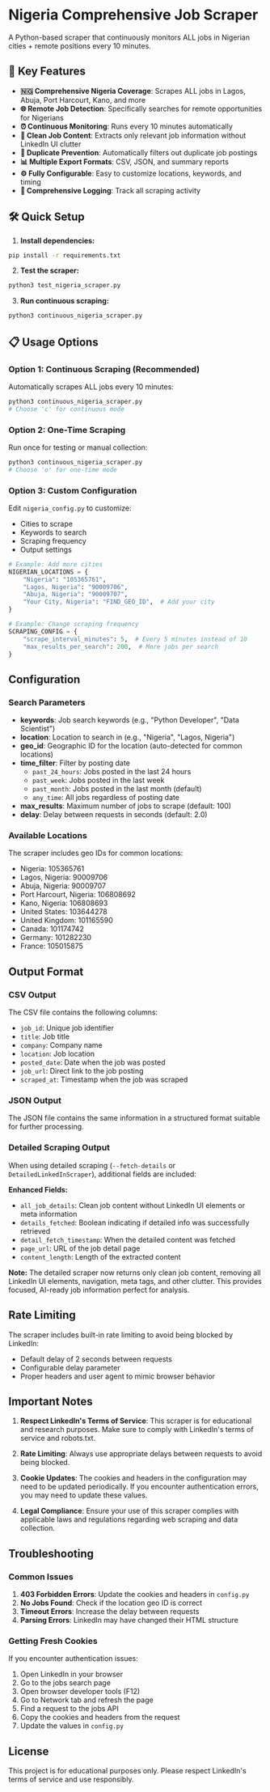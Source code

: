 # Nigeria Comprehensive Job Scraper

A Python-based scraper that continuously monitors ALL jobs in Nigerian cities + remote positions every 10 minutes.

## 🚀 Key Features

- **🇳🇬 Comprehensive Nigeria Coverage**: Scrapes ALL jobs in Lagos, Abuja, Port Harcourt, Kano, and more
- **🌐 Remote Job Detection**: Specifically searches for remote opportunities for Nigerians
- **⏰ Continuous Monitoring**: Runs every 10 minutes automatically
- **🧹 Clean Job Content**: Extracts only relevant job information without LinkedIn UI clutter
- **🔄 Duplicate Prevention**: Automatically filters out duplicate job postings
- **📊 Multiple Export Formats**: CSV, JSON, and summary reports
- **⚙️ Fully Configurable**: Easy to customize locations, keywords, and timing
- **📝 Comprehensive Logging**: Track all scraping activity

## 🛠️ Quick Setup

1. **Install dependencies:**
```bash
pip install -r requirements.txt
```

2. **Test the scraper:**
```bash
python3 test_nigeria_scraper.py
```

3. **Run continuous scraping:**
```bash
python3 continuous_nigeria_scraper.py
```

## 📋 Usage Options

### Option 1: Continuous Scraping (Recommended)
Automatically scrapes ALL jobs every 10 minutes:

```bash
python3 continuous_nigeria_scraper.py
# Choose 'c' for continuous mode
```

### Option 2: One-Time Scraping
Run once for testing or manual collection:

```bash
python3 continuous_nigeria_scraper.py
# Choose 'o' for one-time mode
```

### Option 3: Custom Configuration
Edit `nigeria_config.py` to customize:
- Cities to scrape
- Keywords to search
- Scraping frequency
- Output settings

```python
# Example: Add more cities
NIGERIAN_LOCATIONS = {
    "Nigeria": "105365761",
    "Lagos, Nigeria": "90009706",
    "Abuja, Nigeria": "90009707",
    "Your City, Nigeria": "FIND_GEO_ID",  # Add your city
}

# Example: Change scraping frequency
SCRAPING_CONFIG = {
    "scrape_interval_minutes": 5,  # Every 5 minutes instead of 10
    "max_results_per_search": 200,  # More jobs per search
}
```

## Configuration

### Search Parameters

- **keywords**: Job search keywords (e.g., "Python Developer", "Data Scientist")
- **location**: Location to search in (e.g., "Nigeria", "Lagos, Nigeria")
- **geo_id**: Geographic ID for the location (auto-detected for common locations)
- **time_filter**: Filter by posting date
  - `past_24_hours`: Jobs posted in the last 24 hours
  - `past_week`: Jobs posted in the last week
  - `past_month`: Jobs posted in the last month (default)
  - `any_time`: All jobs regardless of posting date
- **max_results**: Maximum number of jobs to scrape (default: 100)
- **delay**: Delay between requests in seconds (default: 2.0)

### Available Locations

The scraper includes geo IDs for common locations:

- Nigeria: 105365761
- Lagos, Nigeria: 90009706
- Abuja, Nigeria: 90009707
- Port Harcourt, Nigeria: 106808692
- Kano, Nigeria: 106808693
- United States: 103644278
- United Kingdom: 101165590
- Canada: 101174742
- Germany: 101282230
- France: 105015875

## Output Format

### CSV Output
The CSV file contains the following columns:
- `job_id`: Unique job identifier
- `title`: Job title
- `company`: Company name
- `location`: Job location
- `posted_date`: Date when the job was posted
- `job_url`: Direct link to the job posting
- `scraped_at`: Timestamp when the job was scraped

### JSON Output
The JSON file contains the same information in a structured format suitable for further processing.

### Detailed Scraping Output
When using detailed scraping (`--fetch-details` or `DetailedLinkedInScraper`), additional fields are included:

**Enhanced Fields:**
- `all_job_details`: Clean job content without LinkedIn UI elements or meta information
- `details_fetched`: Boolean indicating if detailed info was successfully retrieved
- `detail_fetch_timestamp`: When the detailed content was fetched
- `page_url`: URL of the job detail page
- `content_length`: Length of the extracted content

**Note:** The detailed scraper now returns only clean job content, removing all LinkedIn UI elements, navigation, meta tags, and other clutter. This provides focused, AI-ready job information perfect for analysis.

## Rate Limiting

The scraper includes built-in rate limiting to avoid being blocked by LinkedIn:
- Default delay of 2 seconds between requests
- Configurable delay parameter
- Proper headers and user agent to mimic browser behavior

## Important Notes

1. **Respect LinkedIn's Terms of Service**: This scraper is for educational and research purposes. Make sure to comply with LinkedIn's terms of service and robots.txt.

2. **Rate Limiting**: Always use appropriate delays between requests to avoid being blocked.

3. **Cookie Updates**: The cookies and headers in the configuration may need to be updated periodically. If you encounter authentication errors, you may need to update these values.

4. **Legal Compliance**: Ensure your use of this scraper complies with applicable laws and regulations regarding web scraping and data collection.

## Troubleshooting

### Common Issues

1. **403 Forbidden Errors**: Update the cookies and headers in `config.py`
2. **No Jobs Found**: Check if the location geo ID is correct
3. **Timeout Errors**: Increase the delay between requests
4. **Parsing Errors**: LinkedIn may have changed their HTML structure

### Getting Fresh Cookies

If you encounter authentication issues:

1. Open LinkedIn in your browser
2. Go to the jobs search page
3. Open browser developer tools (F12)
4. Go to Network tab and refresh the page
5. Find a request to the jobs API
6. Copy the cookies and headers from the request
7. Update the values in `config.py`

## License

This project is for educational purposes only. Please respect LinkedIn's terms of service and use responsibly.
